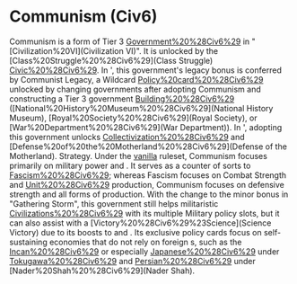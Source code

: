 # Communism (Civ6)

Communism is a form of Tier 3 [Government%20%28Civ6%29](government) in "[Civilization%20VI](Civilization VI)". It is unlocked by the [Class%20Struggle%20%28Civ6%29](Class Struggle) [Civic%20%28Civ6%29](civic).
In ', this government's legacy bonus is conferred by Communist Legacy, a Wildcard [Policy%20card%20%28Civ6%29](policy) unlocked by changing governments after adopting Communism and constructing a Tier 3 government [Building%20%28Civ6%29](building) ([National%20History%20Museum%20%28Civ6%29](National History Museum), [Royal%20Society%20%28Civ6%29](Royal Society), or [War%20Department%20%28Civ6%29](War Department)). In ', adopting this government unlocks [Collectivization%20%28Civ6%29](Collectivization) and [Defense%20of%20the%20Motherland%20%28Civ6%29](Defense of the Motherland).
Strategy.
Under the [vanilla](vanilla) ruleset, Communism focuses primarily on military power and . It serves as a counter of sorts to [Fascism%20%28Civ6%29](Fascism); whereas Fascism focuses on Combat Strength and [Unit%20%28Civ6%29](unit) production, Communism focuses on defensive strength and all forms of production.
With the change to the minor bonus in "Gathering Storm", this government still helps militaristic [Civilizations%20%28Civ6%29](civilizations) with its multiple Military policy slots, but it can also assist with a [Victory%20%28Civ6%29%23Science](Science Victory) due to its boosts to and . Its exclusive policy cards focus on self-sustaining economies that do not rely on foreign s, such as the [Incan%20%28Civ6%29](Inca) or especially [Japanese%20%28Civ6%29](Japan) under [Tokugawa%20%28Civ6%29](Tokugawa) and [Persian%20%28Civ6%29](Persia) under [Nader%20Shah%20%28Civ6%29](Nader Shah). 